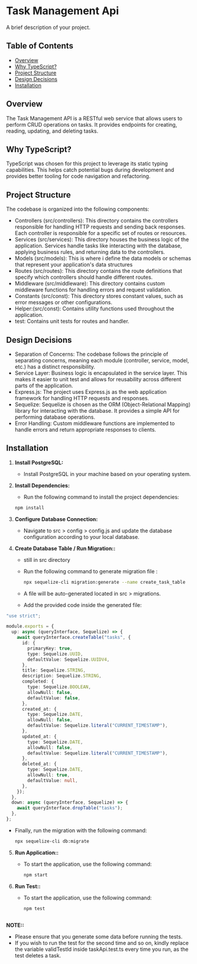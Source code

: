 # Task Management Api

A brief description of your project.

## Table of Contents

- [Overview](#overview)
- [Why TypeScript?](#why-typescript)
- [Project Structure](#project-structure)
- [Design Decisions](#design-decisions)
- [Installation](#installation)

## Overview

The Task Management API is a RESTful web service that allows users to perform CRUD operations on tasks. It provides endpoints for creating, reading, updating, and deleting tasks.

## Why TypeScript?

TypeScript was chosen for this project to leverage its static typing capabilities. This helps catch potential bugs during development and provides better tooling for code navigation and refactoring.

## Project Structure

The codebase is organized into the following components:

- Controllers (src/controllers): This directory contains the controllers responsible for handling HTTP requests and sending back responses. Each controller is responsible for a specific set of routes or resources.
- Services (src/services): This directory houses the business logic of the application. Services handle tasks like interacting with the database, applying business rules, and returning data to the controllers.
- Models (src/models): This is where i define the data models or schemas that represent your application's data structures
- Routes (src/routes): This directory contains the route definitions that specify which controllers should handle different routes.
- Middleware (src/middleware): This directory contains custom middleware functions for handling errors and request validation.
- Constants (src/const): This directory stores constant values, such as error messages or other configurations.
- Helper:(src/const): Contains utility functions used throughout the application.
- test: Contains unit tests for routes and handler.


## Design Decisions

- Separation of Concerns: The codebase follows the principle of separating concerns, meaning each module (controller, service, model, etc.) has a distinct responsibility.
- Service Layer: Business logic is encapsulated in the service layer. This makes it easier to unit test and allows for reusability across different parts of the application.
- Express.js: The project uses Express.js as the web application framework for handling HTTP requests and responses.
- Sequelize: Sequelize is chosen as the ORM (Object-Relational Mapping) library for interacting with the database. It provides a simple API for performing database operations.
- Error Handling: Custom middleware functions are implemented to handle errors and return appropriate responses to clients.


## Installation


1. **Install PostgreSQL:**

   - Install PostgreSQL in your machine based on your operating system.

2. **Install Dependencies:**

   - Run the following command to install the project dependencies:

   ```bash
   npm install
3.  **Configure Database Connection:**
   
    - Navigate to src > config > config.js and update the database configuration according to your local database.
  
4. **Create Database Table / Run Migration::**

   - still in src directory

   - Run the following command to generate migration file :

     ```bash
     npx sequelize-cli migration:generate --name create_task_table

   - A file will be auto-generated located in src > migrations.
   - Add the provided code inside the generated file:
  
```typescript
"use strict";

module.exports = {
  up: async (queryInterface, Sequelize) => {
    await queryInterface.createTable("tasks", {
      id: {
        primaryKey: true,
        type: Sequelize.UUID,
        defaultValue: Sequelize.UUIDV4,
      },
      title: Sequelize.STRING,
      description: Sequelize.STRING,
      completed: {
        type: Sequelize.BOOLEAN,
        allowNull: false,
        defaultValue: false,
      },
      created_at: {
        type: Sequelize.DATE,
        allowNull: false,
        defaultValue: Sequelize.literal("CURRENT_TIMESTAMP"),
      },
      updated_at: {
        type: Sequelize.DATE,
        allowNull: false,
        defaultValue: Sequelize.literal("CURRENT_TIMESTAMP"),
      },
      deleted_at: {
        type: Sequelize.DATE,
        allowNull: true,
        defaultValue: null,
      },
    });
  },
  down: async (queryInterface, Sequelize) => {
    await queryInterface.dropTable("tasks");
  },
};
  ```
- Finally, run the migration with the following command:
   ```bash
   npx sequelize-cli db:migrate


5. **Run Application::**

   - To start the application, use the following command:
        ```bash
     npm start

6. **Run Test::**

   - To start the application, use the following command:
        ```bash
     npm test



**NOTE::**

- Please ensure that you generate some data before running the tests.
- If you wish to run the test for the second time and so on, kindly replace the variable validTestId inside taskApi.test.ts every time you run, as the test deletes a task.


   

